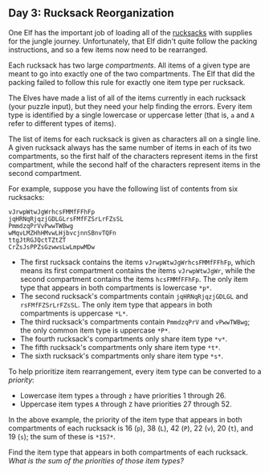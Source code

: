 Day 3: Rucksack Reorganization
------------------------------

One Elf has the important job of loading all of the [rucksacks](https://en.wikipedia.org/wiki/Rucksack) with supplies for the jungle journey. Unfortunately, that Elf didn't quite follow the packing instructions, and so a few items now need to be rearranged.


Each rucksack has two large *compartments*. All items of a given type are meant to go into exactly one of the two compartments. The Elf that did the packing failed to follow this rule for exactly one item type per rucksack.


The Elves have made a list of all of the items currently in each rucksack (your puzzle input), but they need your help finding the errors. Every item type is identified by a single lowercase or uppercase letter (that is, `a` and `A` refer to different types of items).


The list of items for each rucksack is given as characters all on a single line. A given rucksack always has the same number of items in each of its two compartments, so the first half of the characters represent items in the first compartment, while the second half of the characters represent items in the second compartment.


For example, suppose you have the following list of contents from six rucksacks:



```
vJrwpWtwJgWrhcsFMMfFFhFp
jqHRNqRjqzjGDLGLrsFMfFZSrLrFZsSL
PmmdzqPrVvPwwTWBwg
wMqvLMZHhHMvwLHjbvcjnnSBnvTQFn
ttgJtRGJQctTZtZT
CrZsJsPPZsGzwwsLwLmpwMDw

```

* The first rucksack contains the items `vJrwpWtwJgWrhcsFMMfFFhFp`, which means its first compartment contains the items `vJrwpWtwJgWr`, while the second compartment contains the items `hcsFMMfFFhFp`. The only item type that appears in both compartments is lowercase `*p*`.
* The second rucksack's compartments contain `jqHRNqRjqzjGDLGL` and `rsFMfFZSrLrFZsSL`. The only item type that appears in both compartments is uppercase `*L*`.
* The third rucksack's compartments contain `PmmdzqPrV` and `vPwwTWBwg`; the only common item type is uppercase `*P*`.
* The fourth rucksack's compartments only share item type `*v*`.
* The fifth rucksack's compartments only share item type `*t*`.
* The sixth rucksack's compartments only share item type `*s*`.


To help prioritize item rearrangement, every item type can be converted to a *priority*:


* Lowercase item types `a` through `z` have priorities 1 through 26.
* Uppercase item types `A` through `Z` have priorities 27 through 52.


In the above example, the priority of the item type that appears in both compartments of each rucksack is 16 (`p`), 38 (`L`), 42 (`P`), 22 (`v`), 20 (`t`), and 19 (`s`); the sum of these is `*157*`.


Find the item type that appears in both compartments of each rucksack. *What is the sum of the priorities of those item types?*


